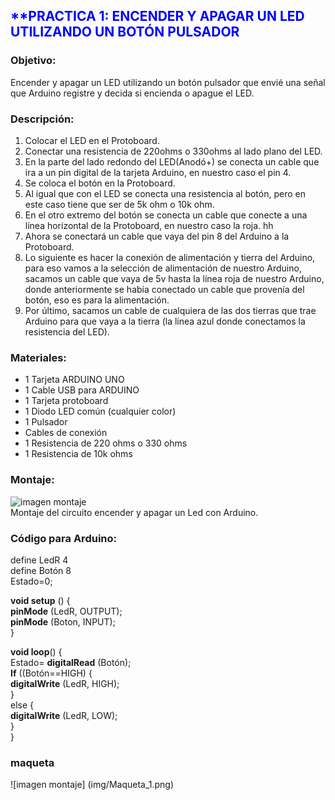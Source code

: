 ## <span style="color:BLUE;">**PRACTICA 1: ENCENDER Y APAGAR UN LED UTILIZANDO UN BOTÓN PULSADOR</span>
### **Objetivo:**
Encender y apagar un LED utilizando un botón pulsador que envié una señal que Arduino registre y decida si encienda o apague el LED. 

### **Descripción:**
1.	Colocar el LED en el Protoboard. 
2.	Conectar una resistencia de 220ohms o 330ohms al lado plano del LED. 
3.	En la parte del lado redondo del LED(Anodó+) se conecta un cable que ira a un pin digital de la tarjeta Arduino, en nuestro caso el pin 4. 
4.	Se coloca el botón en la Protoboard. 
5.	Al igual que con el LED se conecta una resistencia al botón, pero en este caso tiene que ser de 5k ohm o 10k ohm.
6.	En el otro extremo del botón se conecta un cable que conecte a una línea horizontal de la Protoboard, en nuestro caso la roja. hh
7.	Ahora se conectará un cable que vaya del pin 8 del Arduino a la Protoboard. 
8.	Lo siguiente es hacer la conexión de alimentación y tierra del Arduino, para eso vamos a la selección de alimentación de nuestro Arduino, sacamos un cable que vaya de 5v hasta la línea roja de nuestro Arduino, donde anteriormente se había conectado un cable que provenía del botón, eso es para la alimentación. 
9.	Por último, sacamos un cable de cualquiera de las dos tierras que trae Arduino para que vaya a la tierra (la línea azul donde conectamos la resistencia del LED). 

  ### **Materiales:** 
-	1 Tarjeta ARDUINO UNO 
-	1 Cable USB para ARDUINO 
-	1 Tarjeta protoboard 
-	1 Diodo LED común (cualquier color) </li>  
-	1 Pulsador 
-	Cables de conexión 
-	1 Resistencia de 220 ohms o 330 ohms 
-	1 Resistencia de 10k ohms 

  ### **Montaje:** 
![imagen montaje](img/diseño_practica_1.png)   
Montaje del circuito encender y apagar un Led con Arduino. 

### **Código para Arduino:**  

define LedR 4   
define Botón 8    
 Estado=0;    
 
**void setup** ()    {   
**pinMode** (LedR, OUTPUT);       
**pinMode** (Boton, INPUT);    
}  

**void loop**()  {   
  Estado= **digitalRead** (Botón);     
  **If** ((Botón==HIGH) {    
  **digitalWrite** (LedR, HIGH);    
  }   
else {   
   **digitalWrite** (LedR, LOW);    
  }    
}    

### **maqueta**
![imagen montaje] (img/Maqueta_1.png)
